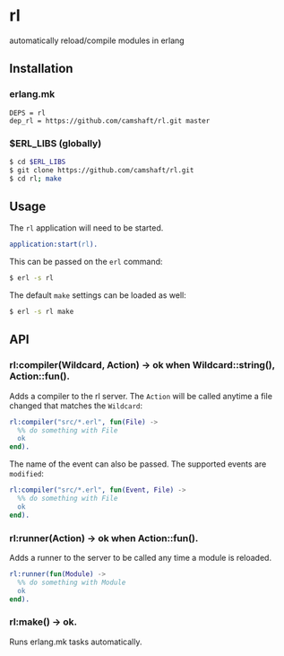 rl
==

automatically reload/compile modules in erlang

Installation
------------

### erlang.mk

```make
DEPS = rl
dep_rl = https://github.com/camshaft/rl.git master
```

### $ERL_LIBS (globally)

```sh
$ cd $ERL_LIBS
$ git clone https://github.com/camshaft/rl.git
$ cd rl; make
```

Usage
-----

The `rl` application will need to be started.

```erlang
application:start(rl).
```

This can be passed on the `erl` command:

```sh
$ erl -s rl
```

The default `make` settings can be loaded as well:

```sh
$ erl -s rl make
```

API
---

### rl:compiler(Wildcard, Action) -> ok when Wildcard::string(), Action::fun().

Adds a compiler to the rl server. The `Action` will be called anytime a file changed that matches the `Wildcard`:

```erlang
rl:compiler("src/*.erl", fun(File) ->
  %% do something with File
  ok
end).
```

The name of the event can also be passed. The supported events are `modified`:

```erlang
rl:compiler("src/*.erl", fun(Event, File) ->
  %% do something with File
  ok
end).
```

### rl:runner(Action) -> ok when Action::fun().

Adds a runner to the server to be called any time a module is reloaded.

```erlang
rl:runner(fun(Module) ->
  %% do something with Module
  ok
end).
```

### rl:make() -> ok.

Runs erlang.mk tasks automatically.
